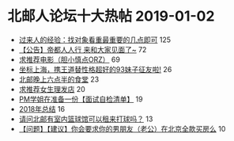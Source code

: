 # 北邮人论坛十大热帖 2019-01-02

- [过来人的经验：找对象看重最重要的几点即可](https://bbs.byr.cn/article/Feeling/3097156) 125
- [【公告】帝都人人行 来和大家见面了~](https://bbs.byr.cn/article/Picture/3232663) 72
- [求推荐电影（胆小慎点ORZ）](https://bbs.byr.cn/article/Talking/6087581) 69
- [坐标上海，携王道替性格超好的93妹子征友啦!](https://bbs.byr.cn/article/Friends/1907045) 26
- [北邮晚上六点半的食堂](https://bbs.byr.cn/article/Food/499878) 23
- [求推荐女生理发店](https://bbs.byr.cn/article/Beauty/325608) 20
- [PM学姐在准备一份【面试自检清单】](https://bbs.byr.cn/article/Job/1987223) 19
- [2018年总结](https://bbs.byr.cn/article/WorkLife/1115118) 16
- [请问北邮有室内篮球馆可以租来打球吗？](https://bbs.byr.cn/article/Basketball/610170) 13
- [【问题】【建议】你会要求你的男朋友（老公）在北京全款买房么](https://bbs.byr.cn/article/Home/115197) 10


